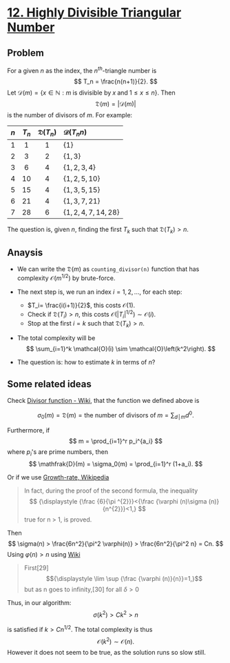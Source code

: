 # [12. Highly Divisible Triangular Number](https://projecteuler.net/problem=12)

## Problem

For a given $n$ as the index, the $n^{th}$-triangle number is
$$
    T_n = \frac{n(n+1)}{2}.
$$
Let $\mathcal{D}(m) = \{x\in \mathbb{N}: m\;\text{is divisible by}\;x \;\text{and}\;1\leq x\leq n\}$. Then 
$$
    \mathfrak{D}(m) = |\mathcal{D}(m)|
$$ 
is the number of divisors of $m$.
For example:


<div align="center">

|$n$   | $T_n$    |$\mathfrak{D}(T_n)$|      $\mathcal{D}(T_nn)$ |
|:---: | :---:    |    :---:          |          :---            |
| 1    | 1        |1                  |$\{1\}$                   |
| 2    | 3        |2                  |$\{1,3\}$                 | 
| 3    | 6        |4                  |$\{1,2,3,4\}$             | 
| 4    | 10       |4                  |$\{1,2,5,10\}$            |
| 5    | 15       |4                  |$\{1,3,5,15\}$            |
| 6    | 21       |4                  |$\{1,3,7,21\}$            |
| 7    | 28       |6                  |$\{1,2,4,7,14, 28\}$      |

</div>

The question is, given $n$, finding the first $T_k$ such that $\mathfrak{D}(T_k) > n$.


## Anaysis

- We can write the $\mathfrak{D}(m)$ as `counting_divisor(n)` function that has complexity $\mathcal{O}(m^{1/2})$ by brute-force. 
- The next step is, we run an index $i=1,2,\ldots$, for each step:
  + $T_i= \frac{i(i+1)}{2}$, this costs $\mathcal{O}(1)$.
  + Check if $\mathfrak{D}(T_i) > n$, this costs $\mathcal{O}(|T_i|^{1/2})\sim \mathcal{O}(i)$.
  + Stop at the first $i = k$ such that $\mathfrak{D}(T_{k}) > n$. 
- The total complexity will be 
  $$
    \sum_{i=1}^k \mathcal{O}(i) \sim \mathcal{O}\left(k^2\right).
  $$

- The question is: how to estimate $k$ in terms of $n$?

## Some related ideas
Check [Divisor function - Wiki](https://en.wikipedia.org/wiki/Divisor_function), that the function we defined above is 

$$
    \sigma_0(m) = \mathfrak{D}(m) 
                = \text{the number of divisors of}\;m 
                = \sum_{d\,|\,m} d^0. 
$$

Furthermore, if 
$$
    m = \prod_{i=1}^r p_i^{a_i}
$$
where $p_i$'s are prime numbers, then 
$$
    \mathfrak{D}(m) = \sigma_0(m) = \prod_{i=1}^r (1+a_i).
$$

Or if we use [Growth-rate, Wikipedia](https://en.wikipedia.org/w/index.php?title=Euler%27s_totient_function&action=edit&section=16)

>In fact, during the proof of the second formula, the inequality
>$$
>{\displaystyle {\frac {6}{\pi ^{2}}}<{\frac {\varphi (n)\sigma (n)}{n^{2}}}<1,}
>$$
>true for n > 1, is proved.

Then 
$$
    \sigma(n) > \frac{6n^2}{\pi^2 \varphi(n)} > \frac{6n^2}{\pi^2 n} = Cn.
$$
Using $\varphi(n) > n$ using [Wiki](https://en.wikipedia.org/w/index.php?title=Euler%27s_totient_function&action=edit&section=16)

> First[29]
>$${\displaystyle \lim \sup {\frac {\varphi (n)}{n}}=1,}$$
> but as n goes to infinity,[30] for all $δ > 0$
>
Thus, in our algorithm: 
$$
    \sigma(k^2) > Ck^2 > n 
$$

is satisfied if $k> Cn^{1/2}$. The total complexity is thus 
$$
    \mathcal{O}(k^2) \sim \mathcal{O}(n).
$$
However it does not seem to be true, as the solution runs so slow still.
